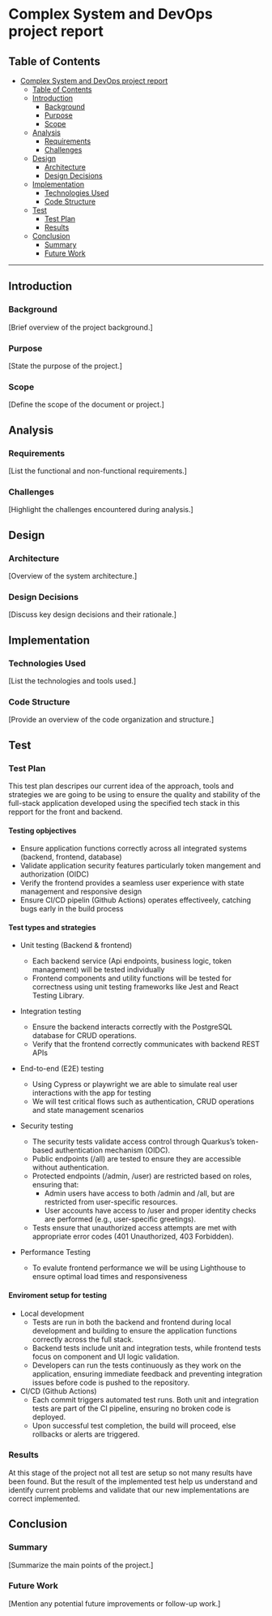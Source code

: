 # Complex System and DevOps project report

## Table of Contents

- [Complex System and DevOps project report](#complex-system-and-devops-project-report)
  - [Table of Contents](#table-of-contents)
  - [Introduction](#introduction)
    - [Background](#background)
    - [Purpose](#purpose)
    - [Scope](#scope)
  - [Analysis](#analysis)
    - [Requirements](#requirements)
    - [Challenges](#challenges)
  - [Design](#design)
    - [Architecture](#architecture)
    - [Design Decisions](#design-decisions)
  - [Implementation](#implementation)
    - [Technologies Used](#technologies-used)
    - [Code Structure](#code-structure)
  - [Test](#test)
    - [Test Plan](#test-plan)
    - [Results](#results)
  - [Conclusion](#conclusion)
    - [Summary](#summary)
    - [Future Work](#future-work)

---

## Introduction

### Background
[Brief overview of the project background.]

### Purpose
[State the purpose of the project.]

### Scope
[Define the scope of the document or project.]

## Analysis

### Requirements
[List the functional and non-functional requirements.]

### Challenges
[Highlight the challenges encountered during analysis.]

## Design

### Architecture
[Overview of the system architecture.]

### Design Decisions
[Discuss key design decisions and their rationale.]

## Implementation

### Technologies Used
[List the technologies and tools used.]

### Code Structure
[Provide an overview of the code organization and structure.]

## Test

### Test Plan
This test plan descripes our current idea of the approach, tools and strategies we are going to be using to ensure the quality and stability of the full-stack application developed using the specified tech stack in this repport for the front and backend. 
#### Testing opbjectives
- Ensure application functions correctly across all integrated systems (backend, frontend, database)
- Validate application security features particularly token mangement and authorization (OIDC)
- Verify the frontend provides a seamless user experience with state management and responsive design
- Ensure CI/CD pipelin (Github Actions) operates effectiveely, catching bugs early in the build process

#### Test types and strategies
 -  Unit testing (Backend & frontend) 
    - Each backend service (Api endpoints, business logic, token management) will be tested individually
    - Frontend components and utility functions will be tested for correctness using unit testing frameworks like Jest and React Testing Library.

 - Integration testing
    - Ensure the backend interacts correctly with the PostgreSQL database for CRUD operations.
    - Verify that the frontend correctly communicates with backend REST APIs


 - End-to-end (E2E) testing
    - Using Cypress or playwright we are able to simulate real user interactions with the app for testing
    - We will test critical flows such as authentication, CRUD operations and state management scenarios

 - Security testing
    - The security tests validate access control through Quarkus’s token-based authentication mechanism (OIDC).
    - Public endpoints (/all) are tested to ensure they are accessible without authentication.
    - Protected endpoints (/admin, /user) are restricted based on roles, ensuring that:
        - Admin users have access to both /admin and /all, but are restricted from user-specific resources.
        - User accounts have access to /user and proper identity checks are performed (e.g., user-specific greetings).
    - Tests ensure that unauthorized access attempts are met with appropriate error codes (401 Unauthorized, 403 Forbidden).

 - Performance Testing
    - To evalute frontend performance we will be using Lighthouse to ensure optimal load times and responsiveness
#### Enviroment setup for testing
- Local development
  - Tests are run in both the backend and frontend during local development and building to ensure  the application functions correctly across the full stack.
  - Backend tests include unit and integration tests, while frontend tests focus on component and UI logic validation.
  - Developers can run the tests continuously as they work on the application, ensuring immediate feedback and preventing integration issues before code is pushed to the repository.
- CI/CD (Github Actions)
    - Each commit triggers automated test runs. Both unit and integration tests are part of the CI pipeline, ensuring no broken code is deployed.
    - Upon successful test completion, the build will proceed, else rollbacks or alerts are triggered.


 

### Results
At this stage of the project not all test are setup so not many results have been found. But the result of the implemented test help us understand and identify current problems and validate that our new implementations are correct implemented.
 

## Conclusion

### Summary
[Summarize the main points of the project.]

### Future Work
[Mention any potential future improvements or follow-up work.]

